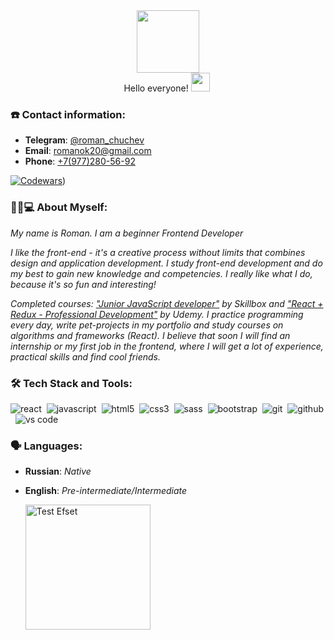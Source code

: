 <div id="header" align="center">
   <img src="https://media.giphy.com/media/VTtANKl0beDFQRLDTh/giphy.gif" width="100"/>
</div>
<div align="center">
  <h1">Hello everyone! <img src="https://media.giphy.com/media/hvRJCLFzcasrR4ia7z/giphy.gif" height="30px"></h1>
  <img src="https://komarev.com/ghpvc/?username=romanchuchev&style=flat-square&color=blue" alt=""/>
</div>
 
 
### ☎️ Contact information:

- **Telegram**: [@roman_chuchev](https://t.me/roman_chuchev)
- **Email**: [romanok20@gmail.com](mailto:romanok20@gmail.com)
- **Phone**: [+7(977)280-56-92](<tel:+7(977)280-56-92>)

[![Codewars](https://www.codewars.com/users/Romanus20/badges/small)](https://www.codewars.com/users/Romanus20/badges/small))

### :woman_technologist:💻 About Myself:
*My name is Roman. I am a beginner Frontend Developer*

_I like the front-end - it's a creative process without limits that combines design and application development. I study front-end development and do my best to gain new knowledge and competencies. I really like what I do, because it's so fun and interesting!_

_Completed courses: ["Junior JavaScript developer"](https://skillbox.ru/course/javascript/) by Skillbox and ["React + Redux - Professional Development"](https://www.udemy.com/course/pro-react-redux/) by Udemy. I practice programming every day, write pet-projects in my portfolio and study courses on algorithms and frameworks (React)._
_I believe that soon I will find an internship or my first job in the frontend, where I will get a lot of experience, practical skills and find cool friends._

### 🛠 Tech Stack and Tools:

<img alt="react" src="https://img.shields.io/badge/react-61DAFB.svg?&style=for-the-badge&logo=react&logoColor=fff" />&nbsp;
<img alt="javascript" src="https://img.shields.io/badge/javascript-F7DF1E.svg?&style=for-the-badge&logo=javascript&logoColor=fff" />&nbsp;
<img alt="html5" src="https://img.shields.io/badge/html-E34F26.svg?&style=for-the-badge&logo=html5&logoColor=fff" />&nbsp;
<img alt="css3" src="https://img.shields.io/badge/css-1572B6.svg?&style=for-the-badge&logo=css3&logoColor=fff" />&nbsp;
<img alt="sass" src="https://img.shields.io/badge/sass-CF649A.svg?&style=for-the-badge&logo=sass&logoColor=fff" />&nbsp;
<img alt="bootstrap" src="https://img.shields.io/badge/bootstrap-7610F7.svg?&style=for-the-badge&logo=bootstrap&logoColor=fff" />&nbsp;
<img alt="git" src="https://img.shields.io/badge/git-F05033.svg?&style=for-the-badge&logo=git&logoColor=fff" />&nbsp;
<img alt="github" src="https://img.shields.io/badge/github-000.svg?&style=for-the-badge&logo=github&logoColor=fff" />&nbsp;
<img alt="vs code" src="https://img.shields.io/badge/vscode-007ACC.svg?&style=for-the-badge&logo=visual-studio-code&logoColor=fff" />&nbsp;

### 🗣️ Languages:
- **Russian**: _Native_
- **English**: _Pre-intermediate/Intermediate_

  <a alt="Test Efset" href="https://efset.org"><img alt="Test Efset" src="https://user-images.githubusercontent.com/102550409/188318365-3cf7763d-499a-475c-b2c4-ba88e248aac2.png" width="200px" /></a>
